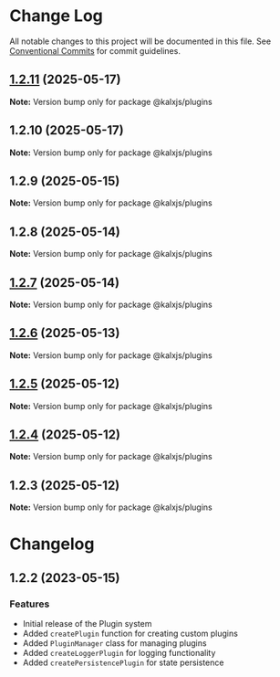 # Change Log

All notable changes to this project will be documented in this file.
See [Conventional Commits](https://conventionalcommits.org) for commit guidelines.

## [1.2.11](https://github.com/Odeneho-Calculus/kalxjs/compare/@kalxjs/plugins@1.2.10...@kalxjs/plugins@1.2.11) (2025-05-17)

**Note:** Version bump only for package @kalxjs/plugins

## 1.2.10 (2025-05-17)

**Note:** Version bump only for package @kalxjs/plugins

## 1.2.9 (2025-05-15)

**Note:** Version bump only for package @kalxjs/plugins

## 1.2.8 (2025-05-14)

**Note:** Version bump only for package @kalxjs/plugins

## [1.2.7](https://github.com/Odeneho-Calculus/kalxjs/compare/@kalxjs/plugins@1.2.6...@kalxjs/plugins@1.2.7) (2025-05-14)

**Note:** Version bump only for package @kalxjs/plugins

## [1.2.6](https://github.com/Odeneho-Calculus/kalxjs/compare/@kalxjs/plugins@1.2.5...@kalxjs/plugins@1.2.6) (2025-05-13)

**Note:** Version bump only for package @kalxjs/plugins

## [1.2.5](https://github.com/Odeneho-Calculus/kalxjs/compare/@kalxjs/plugins@1.2.4...@kalxjs/plugins@1.2.5) (2025-05-12)

**Note:** Version bump only for package @kalxjs/plugins

## [1.2.4](https://github.com/Odeneho-Calculus/kalxjs/compare/@kalxjs/plugins@1.2.3...@kalxjs/plugins@1.2.4) (2025-05-12)

**Note:** Version bump only for package @kalxjs/plugins

## 1.2.3 (2025-05-12)

**Note:** Version bump only for package @kalxjs/plugins

# Changelog

## 1.2.2 (2023-05-15)

### Features

- Initial release of the Plugin system
- Added `createPlugin` function for creating custom plugins
- Added `PluginManager` class for managing plugins
- Added `createLoggerPlugin` for logging functionality
- Added `createPersistencePlugin` for state persistence
